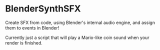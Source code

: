 # BlenderSynthSFX
Create SFX from code, using Blender's internal audio engine, and assign them to events in Blender!

Currently just a script that will play a Mario-like coin sound when your render is finished.
